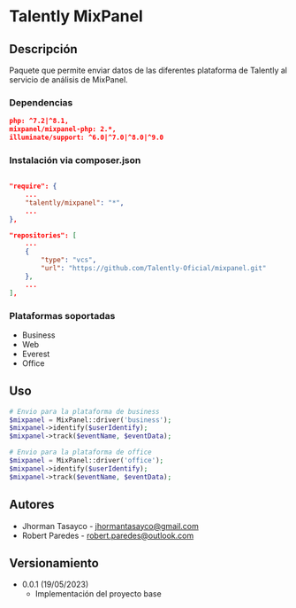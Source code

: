 # Talently MixPanel

## Descripción

Paquete que permite enviar datos de las diferentes plataforma de Talently al servicio de análisis de MixPanel.

### Dependencias

```json
php: ^7.2|^8.1,
mixpanel/mixpanel-php: 2.*,
illuminate/support: ^6.0|^7.0|^8.0|^9.0
```

### Instalación via composer.json

```json

"require": {
    ...
    "talently/mixpanel": "*",
    ...
},

"repositories": [
    ...
    {
        "type": "vcs",
        "url": "https://github.com/Talently-Oficial/mixpanel.git"
    },
    ...
],
```

### Plataformas soportadas

- Business
- Web
- Everest
- Office

## Uso 

```php
# Envio para la plataforma de business
$mixpanel = MixPanel::driver('business');
$mixpanel->identify($userIdentify);
$mixpanel->track($eventName, $eventData);

# Envio para la plataforma de office
$mixpanel = MixPanel::driver('office');
$mixpanel->identify($userIdentify);
$mixpanel->track($eventName, $eventData);
```

## Autores

- Jhorman Tasayco - [jhormantasayco@gmail.com](jhormantasayco@gmail.com)
- Robert Paredes - [robert.paredes@outlook.com](robert.paredes@outlook.com)

## Versionamiento

- 0.0.1 (19/05/2023)
    - Implementación del proyecto base
